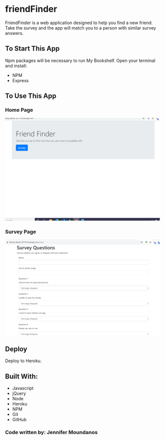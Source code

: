 # friendFinder

FriendFinder is a web application designed to help you find a new friend. Take the survey and the app will match you to a person with similar survey answers.

## To Start This App
Npm packages will be necessary to run My Bookshelf. Open your terminal and install:
* NPM
* Express

## To Use This App
### Home Page
![Screenshot of Friend Finder Home Page](app/public/assets/friendFinder_home.png)

### Survey Page
![Screenshot of Friend Finder Home Page](app/public/assets/friendFinder_survey.png)
## Deploy
Deploy to Heroku. 

## Built With:
* Javascript
* jQuery
* Node
* Heroku
* NPM
* Git
* GitHub


### Code written by: Jennifer Moundanos
